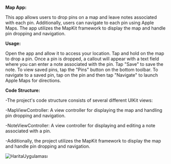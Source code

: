 **Map App:**

This app allows users to drop pins on a map and leave notes associated with each pin. Additionally, users can navigate to each pin using Apple Maps. The app utilizes the MapKit framework to display the map and handle pin dropping and navigation.

**Usage:**

Open the app and allow it to access your location. Tap and hold on the map to drop a pin. Once a pin is dropped, a callout will appear with a text field where you can enter a note associated with the pin. Tap "Save" to save the note. To view saved pins, tap the "Pins" button on the bottom toolbar. To navigate to a saved pin, tap on the pin and then tap "Navigate" to launch Apple Maps for directions.

**Code Structure:**

-The project's code structure consists of several different UIKit views:

-MapViewController: A view controller for displaying the map and handling pin dropping and navigation.

-NoteViewController: A view controller for displaying and editing a note associated with a pin.

-Additionally, the project utilizes the MapKit framework to display the map and handle pin dropping and navigation.







![HaritaUygulaması](https://user-images.githubusercontent.com/101280910/222901472-b87847f0-20e9-4dfc-9b70-3df560227d52.gif)
